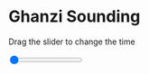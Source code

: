<h1>Ghanzi Sounding</h1>
<p>Drag the slider to change the time</p>

<div class="slidecontainer">
<input oninput='setImage(this)' class="slider" type="range" min="0" max="6" value="0" step="1" />
<img id='img'/>
</div>

<script>
var img = document.getElementById('img');
var img_array = ['/assets/images/skwt/skd_ghanzi_wrfout_d01_2020-04-17_12:00:00.png',
'/assets/images/skwt/skd_ghanzi_wrfout_d01_2020-04-17_18:00:00.png',
'/assets/images/skwt/skd_ghanzi_wrfout_d01_2020-04-18_00:00:00.png',
'/assets/images/skwt/skd_ghanzi_wrfout_d01_2020-04-18_06:00:00.png',
'/assets/images/skwt/skd_ghanzi_wrfout_d01_2020-04-18_12:00:00.png',
'/assets/images/skwt/skd_ghanzi_wrfout_d01_2020-04-18_18:00:00.png',];
function setImage(obj)
{
        var value = obj.value;
        img.src = img_array[value];

}
</script>
